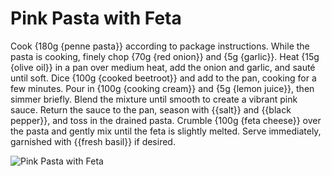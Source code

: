 # Pink Pasta with Feta

Cook {180g {penne pasta}} according to package instructions. While the pasta is cooking, finely chop {70g {red onion}} and {5g {garlic}}. Heat {15g {olive oil}} in a pan over medium heat, add the onion and garlic, and sauté until soft. Dice {100g {cooked beetroot}} and add to the pan, cooking for a few minutes. Pour in {100g {cooking cream}} and {5g {lemon juice}}, then simmer briefly. Blend the mixture until smooth to create a vibrant pink sauce. Return the sauce to the pan, season with {{salt}} and {{black pepper}}, and toss in the drained pasta. Crumble {100g {feta cheese}} over the pasta and gently mix until the feta is slightly melted. Serve immediately, garnished with {{fresh basil}} if desired.

![Pink Pasta with Feta](../../MealPlanner/meals/images/pinkpasta.jpg)